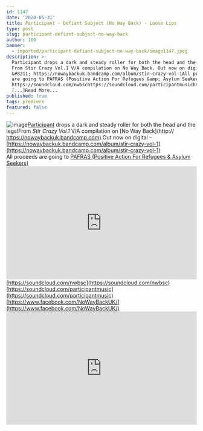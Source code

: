```yaml
---
id: 1147
date: '2020-05-31'
title: Participant - Defiant Subject (No Way Back) - Loose Lips
type: post
slug: participant-defiant-subject-no-way-back
author: 100
banner:
  - imported/participant-defiant-subject-no-way-back/image1147.jpeg
description: >-
  Participant drops a dark and steady roller for both the head and the legs!
  From Stir Crazy Vol.1 V/A compilation on No Way Back. Out now on digital
  &#8211; https://nowaybackuk.bandcamp.com/album/stir-crazy-vol-1All proceeds
  are going to PAFRAS (Positive Action For Refugees &amp; Asylum Seekers)
  https://soundcloud.com/nwbschttps://soundcloud.com/participantmusichttps://www.facebook.com/NoWayBackUK/
  [...]Read More...
published: true
tags: premiere
featured: false
---
```

![image](../imported/participant-defiant-subject-no-way-back/image1147.jpeg)[Participant](https://soundcloud.com/participantmusic) drops a dark and steady roller for both the head and the legs!From _Stir Crazy Vol.1_ V/A compilation on [No Way Back](http:// https://nowaybackuk.bandcamp.com).Out now on digital – [](https://nowaybackuk.bandcamp.com/album/stir-crazy-vol-1)[https://nowaybackuk.bandcamp.com/album/stir-crazy-vol-1](https://nowaybackuk.bandcamp.com/album/stir-crazy-vol-1)  
All proceeds are going to [P](https://pafras.org.uk/)[AFRAS (Positive Action For Refugees & Asylum Seekers)](https://pafras.org.uk/)<iframe width='100%' height='300' scrolling='no' frameborder='no' allow='autoplay' src='https://w.soundcloud.com/player/?url=https%3A//api.soundcloud.com/tracks/831762898&color=%23ff5500&auto_play=false&hide_related=true&show_comments=true&show_user=true&show_reposts=false&show_teaser=false'></iframe>[https://soundcloud.com/nwbsc](https://soundcloud.com/nwbsc)  
[https://soundcloud.com/participantmusic](https://soundcloud.com/participantmusic)  
[](https://www.facebook.com/NoWayBackUK/)[https://www.facebook.com/NoWayBackUK/](https://www.facebook.com/NoWayBackUK/)<iframe width='100%' height='300' scrolling='no' frameborder='no' allow='autoplay' src='https://www.youtube.com/embed/uys3bU4X0bs'></iframe>